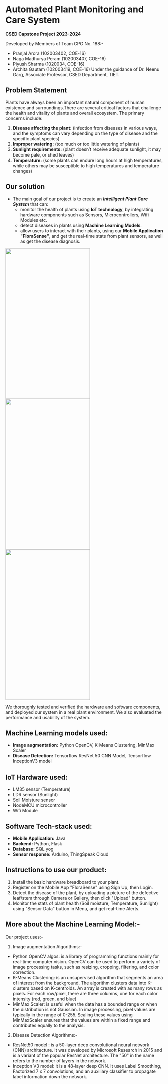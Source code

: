 
# Automated Plant Monitoring and Care System

**CSED Capstone Project 2023-2024**

Developed by Members of Team CPG No. 188:-
- Pranjal Arora (102003402, COE-16)
- Naga Madhurya Peram (102003407, COE-16)
- Piyush Sharma (1020034, COE-16)
- Archita Gautam (102003419, COE-16)
Under the guidance of Dr. Neenu Garg, Associate Professor, CSED Department, TIET.


## Problem Statement

Plants have always been an important natural component of human existence and surroundings.There are several critical factors that challenge the health and vitality of plants and overall ecosystem. The primary concerns include:

1. **Disease affecting the plant:**
(infection from diseases in various ways, and the symptoms can vary depending on the type of disease and the specific plant species)
2. **Improper watering:**
(too much or too little watering of plants) 
3. **Sunlight requirements:**
(plant doesn’t receive adequate sunlight, it may become pale, or shed leaves)
4. **Temperature:**
(some plants can endure long hours at high temperatures, while others may be susceptible to high temperatures and temperature changes)

## Our solution
- The main goal of our project is to create an ***Intelligent Plant Care System*** that can:
    - monitor the health of plants using **IoT technology**, by integrating hardware components such as Sensors, Microcontrollers, Wifi Modules etc. 
    - detect diseases in plants using **Machine Learning Models**. 
    - allow users to interact with their plants, using our **Mobile Application "FloraSense"**, and get the real-time stats from plant sensors, as well as get the disease diagnosis.
 
<img src="https://github.com/pranjal-arora/automated-plant-monitoring/assets/72308670/58dc16c5-8233-47df-82bc-1bd5d840b9ba" width="270" height="480">
<img src="https://github.com/pranjal-arora/automated-plant-monitoring/assets/72308670/043009f6-54e7-4880-b30e-c4e093abff2a" width="270" height="480">
<img src="https://github.com/pranjal-arora/automated-plant-monitoring/assets/72308670/068f45fe-df65-4059-ad5d-c06a5109e655" width="270" height="480">



We thoroughly tested and verified the hardware and software components, and deployed our system in a real plant environment.
We also evaluated the performance and usability of the system. 

## Machine Learning models used:
- **Image augmentation:** Python OpenCV, K-Means Clustering, MinMax Scaler
- **Disease Detection:** Tensorflow ResNet 50 CNN Model, Tensorflow InceptionV3 model

## IoT Hardware used:
- LM35 sensor (Temperature)
- LDR sensor (Sunlight)
- Soil Moisture sensor
- NodeMCU microcontroller
- Wifi Module

## Software Tech-stack used:
- **Mobile Application:** Java
- **Backend:** Python, Flask
- **Database:** SQL yog
- **Sensor response:** Arduino, ThingSpeak Cloud

## Instructions to use our product:
1. Install the basic hardware breadboard to your plant.
2. Register on the Mobile App "FloraSense" using Sign Up, then Login.
3. Detect the disease of the plant, by uploading a picture of the defective leaf/stem through Camera or Gallery, then click "Upload" button. 
4. Monitor the stats of plant health (Soil moisture, Temperature, Sunlight) using "Sensor Data" button in Menu, and get real-time Alerts.

## More about the Machine Learning Model:-

Our project uses:-

1. Image augmentation Algorithms:-
- Python OpenCV algos: is a library of programming functions mainly for real-time computer vision. OpenCV can be used to perform a variety of image processing tasks, such as resizing, cropping, filtering, and color correction.
- K-Means Clustering: is an unsupervised algorithm that segments an area of interest from the background. The algorithm clusters data into K-clusters based on K-centroids. An array is created with as many rows as pixels. For each row/pixel, there are three columns, one for each color intensity (red, green, and blue)
- MinMax Scaler: is useful when the data has a bounded range or when the distribution is not Gaussian. In image processing, pixel values are typically in the range of 0-255. Scaling these values using MinMaxScaler ensures that the values are within a fixed range and contributes equally to the analysis.

2. Disease Detection Algorithms:-
- ResNet50 model : is a 50-layer deep convolutional neural network (CNN) architecture. It was developed by Microsoft Research in 2015 and is a variant of the popular ResNet architecture. The "50" in the name refers to the number of layers in the network.
- Inception V3 model: it is a 48-layer deep CNN. It uses Label Smoothing, Factorized 7 x 7 convolutions, and an auxiliary classifier to propagate label information down the network. 
